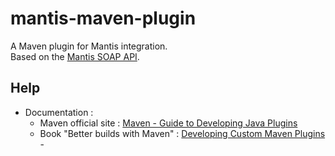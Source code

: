 mantis-maven-plugin
===================

A Maven plugin for Mantis integration.  
Based on the [Mantis SOAP API](http://www.mantisbt.org/wiki/doku.php/mantisbt:faq#does_mantisbt_provide_a_webservice_interface).


Help
----

* Documentation :
    * Maven official site : [Maven - Guide to Developing Java Plugins](http://maven.apache.org/guides/plugin/guide-java-plugin-development.html)
    * Book "Better builds with Maven" : [Developing Custom Maven Plugins](http://www.maestrodev.com/better-builds-with-maven/developing-custom-maven-plugins/)
                          - 
